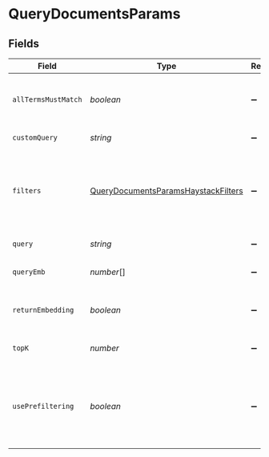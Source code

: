 # QueryDocumentsParams


## Fields

| Field                                                                                                                                                    | Type                                                                                                                                                     | Required                                                                                                                                                 | Description                                                                                                                                              |
| -------------------------------------------------------------------------------------------------------------------------------------------------------- | -------------------------------------------------------------------------------------------------------------------------------------------------------- | -------------------------------------------------------------------------------------------------------------------------------------------------------- | -------------------------------------------------------------------------------------------------------------------------------------------------------- |
| `allTermsMustMatch`                                                                                                                                      | *boolean*                                                                                                                                                | :heavy_minus_sign:                                                                                                                                       | Specifies if returned documents must match all query terms.                                                                                              |
| `customQuery`                                                                                                                                            | *string*                                                                                                                                                 | :heavy_minus_sign:                                                                                                                                       | Sends a custom query.                                                                                                                                    |
| `filters`                                                                                                                                                | [QueryDocumentsParamsHaystackFilters](../../models/shared/querydocumentsparamshaystackfilters.md)                                                        | :heavy_minus_sign:                                                                                                                                       | Filters you can use to narrow down the search. For more information, see [metadata filtering](https://docs.haystack.deepset.ai/docs/metadata-filtering). |
| `query`                                                                                                                                                  | *string*                                                                                                                                                 | :heavy_minus_sign:                                                                                                                                       | The search query                                                                                                                                         |
| `queryEmb`                                                                                                                                               | *number*[]                                                                                                                                               | :heavy_minus_sign:                                                                                                                                       | The vector representation of the query.                                                                                                                  |
| `returnEmbedding`                                                                                                                                        | *boolean*                                                                                                                                                | :heavy_minus_sign:                                                                                                                                       | Returns vector representations of the documents.                                                                                                         |
| `topK`                                                                                                                                                   | *number*                                                                                                                                                 | :heavy_minus_sign:                                                                                                                                       | The number of results to return.                                                                                                                         |
| `usePrefiltering`                                                                                                                                        | *boolean*                                                                                                                                                | :heavy_minus_sign:                                                                                                                                       | Specifies if documents should be prefiltered in the document store instead of within the retriever.                                                      |